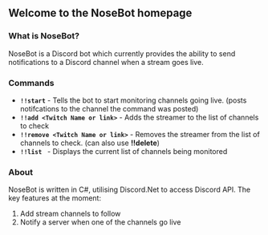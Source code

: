 ## Welcome to the NoseBot homepage


### What is NoseBot?

NoseBot is a Discord bot which currently provides the ability to send notifications to a Discord channel when a stream goes live.


### Commands

- **```!!start```** - Tells the bot to start monitoring channels going live. (posts notifcations to the channel the command was posted)
- **```!!add <Twitch Name or link>```** - Adds the streamer to the list of channels to check
- **```!!remove <Twitch Name or link>```** - Removes the streamer from the list of channels to check. (can also use **!!delete**)
- **```!!list ```** - Displays the current list of channels being monitored


### About
NoseBot is written in C#, utilising Discord.Net to access Discord API.
The key features at the moment:
1. Add stream channels to follow
2. Notify a server when one of the channels go live


